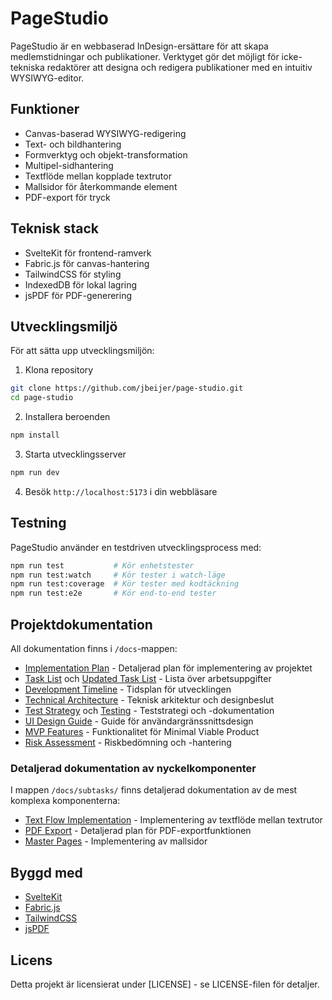 # PageStudio

PageStudio är en webbaserad InDesign-ersättare för att skapa medlemstidningar och publikationer. Verktyget gör det möjligt för icke-tekniska redaktörer att designa och redigera publikationer med en intuitiv WYSIWYG-editor.

## Funktioner

- Canvas-baserad WYSIWYG-redigering
- Text- och bildhantering
- Formverktyg och objekt-transformation
- Multipel-sidhantering
- Textflöde mellan kopplade textrutor
- Mallsidor för återkommande element
- PDF-export för tryck

## Teknisk stack

- SvelteKit för frontend-ramverk
- Fabric.js för canvas-hantering
- TailwindCSS för styling
- IndexedDB för lokal lagring
- jsPDF för PDF-generering

## Utvecklingsmiljö

För att sätta upp utvecklingsmiljön:

1. Klona repository
```bash
git clone https://github.com/jbeijer/page-studio.git
cd page-studio
```

2. Installera beroenden
```bash
npm install
```

3. Starta utvecklingsserver
```bash
npm run dev
```

4. Besök `http://localhost:5173` i din webbläsare

## Testning

PageStudio använder en testdriven utvecklingsprocess med:

```bash
npm run test           # Kör enhetstester
npm run test:watch     # Kör tester i watch-läge
npm run test:coverage  # Kör tester med kodtäckning
npm run test:e2e       # Kör end-to-end tester
```

## Projektdokumentation

All dokumentation finns i `/docs`-mappen:

- [Implementation Plan](implementation-plan.md) - Detaljerad plan för implementering av projektet
- [Task List](task-list.md) och [Updated Task List](updated-task-list.md) - Lista över arbetsuppgifter
- [Development Timeline](development-timeline.md) - Tidsplan för utvecklingen
- [Technical Architecture](technical-architecture.md) - Teknisk arkitektur och designbeslut
- [Test Strategy](test-strategy.md) och [Testing](TESTING.md) - Teststrategi och -dokumentation
- [UI Design Guide](ui-design-guide.md) - Guide för användargränssnittsdesign
- [MVP Features](mvp-features.md) - Funktionalitet för Minimal Viable Product
- [Risk Assessment](risk-assessment.md) - Riskbedömning och -hantering

### Detaljerad dokumentation av nyckelkomponenter

I mappen `/docs/subtasks/` finns detaljerad dokumentation av de mest komplexa komponenterna:

- [Text Flow Implementation](subtasks/text-flow-implementation.md) - Implementering av textflöde mellan textrutor
- [PDF Export](subtasks/pdf-export.md) - Detaljerad plan för PDF-exportfunktionen
- [Master Pages](subtasks/master-pages.md) - Implementering av mallsidor

## Byggd med

- [SvelteKit](https://kit.svelte.dev/)
- [Fabric.js](http://fabricjs.com/)
- [TailwindCSS](https://tailwindcss.com/)
- [jsPDF](https://github.com/MrRio/jsPDF)

## Licens

Detta projekt är licensierat under [LICENSE] - se LICENSE-filen för detaljer.